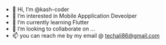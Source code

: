 - 👋 Hi, I’m @kash-coder
- 👀 I’m interested in Mobile Appplication Deveolper
- 🌱 I’m currently learning Flutter
- 💞️ I’m looking to collaborate on ...
- 📫 you can reach me by my email @ techali86@gmail.com

<!---
kash-coder/kash-coder is a ✨ special ✨ repository because its `README.md` (this file) appears on your GitHub profile.
You can click the Preview link to take a look at your changes.
--->
